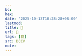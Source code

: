 ```yaml
---
bc:
hex:
date: '2025-10-13T10:28:28+08:00'
lastmod:
title: 􃕜
url: 􃕜
tags: [裒]
src: DCCV
note:
---
```

